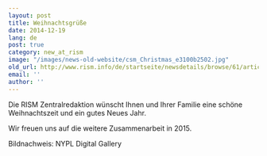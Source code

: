 ```yaml
---
layout: post
title: Weihnachtsgrüße
date: 2014-12-19
lang: de
post: true
category: new_at_rism
image: "/images/news-old-website/csm_Christmas_e3100b2502.jpg"
old_url: http://www.rism.info/de/startseite/newsdetails/browse/61/article/64/musical-christmas-greetings-from-tyrol.html
email: ''
author: ''
---
```


Die RISM Zentralredaktion wünscht Ihnen und Ihrer Familie eine schöne Weihnachtszeit und ein gutes Neues Jahr.


Wir freuen uns auf die weitere Zusammenarbeit in 2015.


Bildnachweis: NYPL Digital Gallery